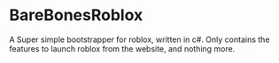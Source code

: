 # BareBonesRoblox
A Super simple bootstrapper for roblox, written in c#. Only contains the features to launch roblox from the website, and nothing more.

